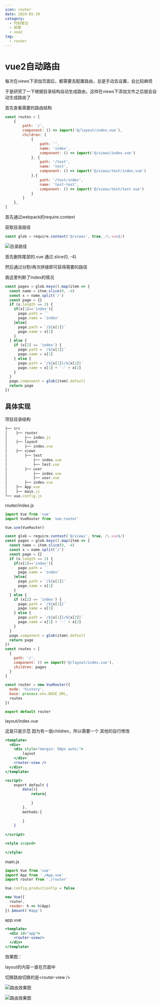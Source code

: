 ```yaml
---
icon: router
date: 2024-05-29
category:
  - 代码笔记
  - 前端
  - vue2
tag:
  - router
---
```

# vue2自动路由

每次在views下添加页面后，都需要去配置路由，总是手动去设置，会比较麻烦

于是研究了一下根据目录结构自动生成路由，这样在views下添加文件之后就会自动生成路由了

首先查看需要的路由结构

```jsx
const routes = [
    {
        path: '/',
        component: () => import('@/layout/index.vue'),
        children: [
            {
                path: '',
                name: 'index',
                component: () => import('@/views/index.vue')
            }, {
                path: '/test',
                name: 'test',
                component: () => import('@/views/test/index.vue')
            },{
                path: '/test/index',
                name: 'test-test',
                component: () => import('@/views/test/test.vue')
            }
        ]
    },
]
```

首先通过webpack的require.context

获取目录路径

```jsx
const glob = require.context('@/views', true, /\.vue$/)
```

![目录路径](/assets/images/code/front/vue2/autoRouter/msedge_imI87VaU7Y.png)

首先删除尾部的.vue 通过.slice(0, -4)

然后通过分割/再次拼接即可获得需要的路径

我这里判断了index的情况

```jsx
const pages = glob.keys().map(item => {
  const name = item.slice(0, -4)
  const x = name.split('/')
  const page = {}
  if (x.length == 2) {
    if(x[1]=='index'){
      page.path = ``
      page.name = 'index'
    }else{
      page.path = `/${x[1]}`
      page.name = x[1]
    }
  } else {
    if (x[2] == 'index') {
      page.path = `/${x[1]}`
      page.name = x[1]
    } else {
      page.path = `/${x[1]}/${x[2]}`
      page.name = x[1] + '-' + x[2]
    }
  }
  page.component = glob(item).default
  return page
})
```

## 具体实现

项目目录结构

```jsx
├── src
│    ├── router
│        ├── index.js
│    ├── layout
│        ├── index.vue
│    ├── views
│        ├── test
│            ├── index.vue
│            ├── test.vue
│        ├── user
│            ├── index.vue
│            ├── user.vue
│        ├── index.vue
│    ├── App.vue
│    ├── main.js
└── vue.config.js
```

router/index.js

```jsx
import Vue from 'vue'
import VueRouter from 'vue-router'

Vue.use(VueRouter)

const glob = require.context('@/views', true, /\.vue$/)
const pages = glob.keys().map(item => {
  const name = item.slice(0, -4)
  const x = name.split('/')
  const page = {}
  if (x.length == 2) {
    if(x[1]=='index'){
      page.path = ``
      page.name = 'index'
    }else{
      page.path = `/${x[1]}`
      page.name = x[1]
    }
  } else {
    if (x[2] == 'index') {
      page.path = `/${x[1]}`
      page.name = x[1]
    } else {
      page.path = `/${x[1]}/${x[2]}`
      page.name = x[1] + '-' + x[2]
    }
  }
  page.component = glob(item).default
  return page
})
const routes = [
  {
    path: '/',
    component: () => import('@/layout/index.vue'),
    children: pages
  }
]

const router = new VueRouter({
  mode: 'history',
  base: process.env.BASE_URL,
  routes
})

export default router
```

layout/index.vue

这是只是示范 因为有一层children，所以需要一个<router-view /> 其他的自行修改

```jsx
<template>
  <div>
    <div style="margin: 50px auto;">
        layout
    </div>
    <router-view />
  </div>
</template>

<script>
    export default {
        data(){
            return{
                
            }
        },
        methods:{
            
        }
    }
  
</script>

<style scoped>
  
</style>
```

main.js

```jsx
import Vue from 'vue'
import App from './App.vue'
import router from './router'

Vue.config.productionTip = false

new Vue({
  router,
  render: h => h(App)
}).$mount('#app')

```

app.vue

```jsx
<template>
  <div id="app">
    <router-view/>
  </div>
</template>
```

效果图：

layout的内容一直在页面中

切换路由切换的是\<router-view \/>

![路由效果图](/assets/images/code/front/vue2/autoRouter/msedge_TMX8yb4QGf.png)

![路由效果图](/assets/images/code/front/vue2/autoRouter/msedge_zAbic5S7Ez.png)